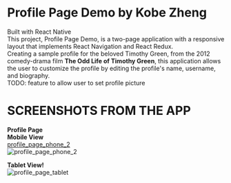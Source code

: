 # Profile Page Demo by Kobe Zheng 

Built with React Native <br/>
This project, Profile Page Demo, is a two-page application with a responsive layout that implements React Navigation and React Redux. <br/>
Creating a sample profile for the beloved Timothy Green, from the 2012 comedy-drama film **The Odd Life of Timothy Green**, this application allows the user to customize the profile by editing the profile's name, username, and biography. <br />
TODO: feature to allow user to set profile picture <br/>

# SCREENSHOTS FROM THE APP 

**Profile Page** <br/>
**Mobile View** <br/>
[profile_page_phone_2](https://user-images.githubusercontent.com/57577392/173205154-da1c06c7-5193-42c2-bdb1-e0e1c7e4c1d1.PNG) <br/>
![profile_page_phone_2](https://user-images.githubusercontent.com/57577392/173205180-5fdae7a1-c83e-441a-9260-34ff2c0975e0.PNG) <br/>

**Tablet View!** <br/>
![profile_page_tablet](https://user-images.githubusercontent.com/57577392/173205144-16173073-6df6-4114-a07a-c0ba537d9cd3.PNG)
